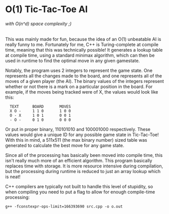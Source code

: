  # O(1) Tic-Tac-Toe AI
  ###### with O(n^d) space complexity ;)
  
  This was mainly made for fun, because the idea of an O(1) unbeatable AI is really funny to me. Fortunately for me, C++ is Turing-complete at compile time, meaning that this was technically possible! It generates a lookup table at compile time, using a standard minimax algorithm, which can then be used in runtime to find the optimal move in any given gamestate.
  
  Notably, the program uses 2 integers to represent the game state. One represents all the changes made to the board, and one represents all of the moves of a given player (the AI). The binary values of the integers represent whether or not there is a mark on a particular position in the board. For example, if the moves being tracked were of X, the values would look like this:
  
	  TEXT		BOARD		MOVES
	  X O -     1 1 0       1 0 0
	  O - X     1 0 1       0 0 1
	  - O -     0 1 0       0 0 0
	  
Or put in proper binary, 110101010 and 100001000 respectively. These values would give a unique ID for any possible game state in Tic-Tac-Toe! With this in mind, a 511x511 (the max binary number) sized table was generated to calculate the best move for any game state. 

Since all of the processing has basically been moved into compile time, this isn't really much more of an efficient algorithm. This program basically replaces time with storage. It is more resource intensive during compilation, but the processing during runtime is reduced to just an array lookup which is neat!

C++ compilers are typically not built to handle this level of stupidity, so when compiling you need to put a flag to allow for enough compile-time processing:

	g++ -fconstexpr-ops-limit=166393690 src.cpp -o o.out
